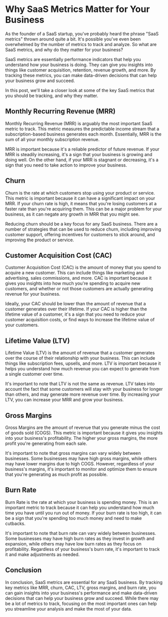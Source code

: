 # Why SaaS Metrics Matter for Your Business

As the founder of a SaaS startup, you've probably heard the phrase "SaaS metrics" thrown around quite a bit. It's possible you've even been overwhelmed by the number of metrics to track and analyze. So what are SaaS metrics, and why do they matter for your business?

SaaS metrics are essentially performance indicators that help you understand how your business is doing. They can give you insights into things like customer acquisition, retention, revenue growth, and more. By tracking these metrics, you can make data-driven decisions that can help your business grow and succeed.

In this post, we'll take a closer look at some of the key SaaS metrics that you should be tracking, and why they matter.

## Monthly Recurring Revenue (MRR)

Monthly Recurring Revenue (MRR) is arguably the most important SaaS metric to track. This metric measures the predictable income stream that a subscription-based business generates each month. Essentially, MRR is the sum of all your monthly subscription revenue.

MRR is important because it's a reliable predictor of future revenue. If your MRR is steadily increasing, it's a sign that your business is growing and doing well. On the other hand, if your MRR is stagnant or decreasing, it's a sign that you need to take action to improve your business.

## Churn

Churn is the rate at which customers stop using your product or service. This metric is important because it can have a significant impact on your MRR. If your churn rate is high, it means that you're losing customers at a faster rate than you're acquiring them. This can be a major problem for your business, as it can negate any growth in MRR that you might see.

Reducing churn should be a key focus for any SaaS business. There are a number of strategies that can be used to reduce churn, including improving customer support, offering incentives for customers to stick around, and improving the product or service.

## Customer Acquisition Cost (CAC)

Customer Acquisition Cost (CAC) is the amount of money that you spend to acquire a new customer. This can include things like marketing and advertising, sales commissions, and more. CAC is important because it gives you insights into how much you're spending to acquire new customers, and whether or not those customers are actually generating revenue for your business.

Ideally, your CAC should be lower than the amount of revenue that a customer generates over their lifetime. If your CAC is higher than the lifetime value of a customer, it's a sign that you need to reduce your customer acquisition costs, or find ways to increase the lifetime value of your customers.

## Lifetime Value (LTV)

Lifetime Value (LTV) is the amount of revenue that a customer generates over the course of their relationship with your business. This can include things like subscription fees, upsells, and more. LTV is important because it helps you understand how much revenue you can expect to generate from a single customer over time.

It's important to note that LTV is not the same as revenue. LTV takes into account the fact that some customers will stay with your business for longer than others, and may generate more revenue over time. By increasing your LTV, you can increase your MRR and grow your business.

## Gross Margins

Gross Margins are the amount of revenue that you generate minus the cost of goods sold (COGS). This metric is important because it gives you insights into your business's profitability. The higher your gross margins, the more profit you're generating from each sale.

It's important to note that gross margins can vary widely between businesses. Some businesses may have high gross margins, while others may have lower margins due to high COGS. However, regardless of your business's margins, it's important to monitor and optimize them to ensure that you're generating as much profit as possible.

## Burn Rate

Burn Rate is the rate at which your business is spending money. This is an important metric to track because it can help you understand how much time you have until you run out of money. If your burn rate is too high, it can be a sign that you're spending too much money and need to make cutbacks.

It's important to note that burn rate can vary widely between businesses. Some businesses may have high burn rates as they invest in growth and expansion, while others may have low burn rates as they focus on profitability. Regardless of your business's burn rate, it's important to track it and make adjustments as needed.

## Conclusion

In conclusion, SaaS metrics are essential for any SaaS business. By tracking key metrics like MRR, churn, CAC, LTV, gross margins, and burn rate, you can gain insights into your business's performance and make data-driven decisions that can help your business grow and succeed. While there may be a lot of metrics to track, focusing on the most important ones can help you streamline your analysis and make the most of your data.